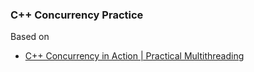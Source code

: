 ### C++ Concurrency Practice 

Based on 
* [C++ Concurrency in Action | Practical Multithreading](http://www.manning.com/williams/)
